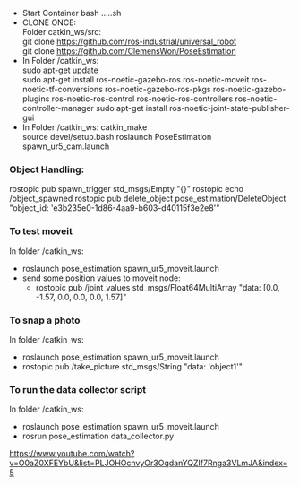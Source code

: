 - Start Container bash .....sh
- CLONE ONCE:  
   Folder catkin_ws/src:  
   git clone https://github.com/ros-industrial/universal_robot  
   git clone https://github.com/ClemensWon/PoseEstimation
- In Folder /catkin_ws:  
   sudo apt-get update  
   sudo apt-get install ros-noetic-gazebo-ros ros-noetic-moveit ros-noetic-tf-conversions ros-noetic-gazebo-ros-pkgs ros-noetic-gazebo-plugins ros-noetic-ros-control ros-noetic-ros-controllers ros-noetic-controller-manager
  sudo apt-get install ros-noetic-joint-state-publisher-gui
- In Folder /catkin_ws:
  catkin_make  
  source devel/setup.bash
  roslaunch PoseEstimation spawn_ur5_cam.launch


### Object Handling:
  rostopic pub spawn_trigger std_msgs/Empty "{}"
  rostopic echo /object_spawned
  rostopic pub delete_object pose_estimation/DeleteObject "object_id: 'e3b235e0-1d86-4aa9-b603-d40115f3e2e8'"

### To test moveit
In folder /catkin_ws:
- roslaunch pose_estimation spawn_ur5_moveit.launch
- send some position values to moveit node:
  - rostopic pub /joint_values std_msgs/Float64MultiArray "data: [0.0, -1.57, 0.0, 0.0, 0.0, 1.57]"


### To snap a photo
In folder /catkin_ws:
- roslaunch pose_estimation spawn_ur5_moveit.launch
- rostopic pub /take_picture std_msgs/String "data: 'object1'"


### To run the data collector script
In folder /catkin_ws:
- roslaunch pose_estimation spawn_ur5_moveit.launch
- rosrun pose_estimation data_collector.py

https://www.youtube.com/watch?v=O0aZ0XFEYbU&list=PLJOHOcnvyOr3OqdanYQZIf7Rnga3VLmJA&index=5
